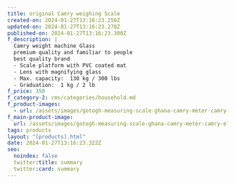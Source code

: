 ```yaml
---
title: original Camry weighing Scale
created-on: 2024-01-27T13:16:23.256Z
updated-on: 2024-01-27T13:16:23.278Z
published-on: 2024-01-27T13:16:23.300Z
f_description: |
  Camry weight machine Glass
  premium quality and familiar to people
  best quality brand
  - Scale platform with PVC coated mat
  - Lens with magnifying glass
  - Max. capacity:  130 kg / 300 lbs
  - Graduation:  1 kg / 2 lb
f_price: 350
f_category-2: cms/categories/household.md
f_product-images:
  - url: /assets/images/gotogh-measuring-scale-ghana-camry-meter-camry-electronic-kitchen-scale-20kg-sp-20-buy-tools-hardware-building-materials-30748922085510_1024x.webp
f_main-product-image:
  url: /assets/images/gotogh-measuring-scale-ghana-camry-meter-camry-electronic-kitchen-scale-20kg-sp-20-buy-tools-hardware-building-materials-30748922085510_1024x.webp
tags: products
layout: "[products].html"
date: 2024-01-27T13:16:23.322Z
seo:
  noindex: false
  twitter:title: summary
  twitter:card: summary
---
```

